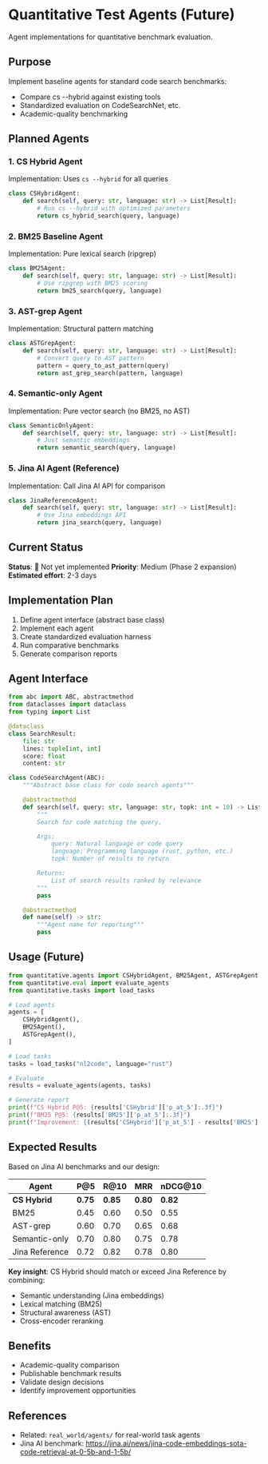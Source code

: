 # Quantitative Test Agents (Future)

Agent implementations for quantitative benchmark evaluation.

## Purpose

Implement baseline agents for standard code search benchmarks:
- Compare cs --hybrid against existing tools
- Standardized evaluation on CodeSearchNet, etc.
- Academic-quality benchmarking

## Planned Agents

### 1. CS Hybrid Agent
Implementation: Uses `cs --hybrid` for all queries

```python
class CSHybridAgent:
    def search(self, query: str, language: str) -> List[Result]:
        # Run cs --hybrid with optimized parameters
        return cs_hybrid_search(query, language)
```

### 2. BM25 Baseline Agent
Implementation: Pure lexical search (ripgrep)

```python
class BM25Agent:
    def search(self, query: str, language: str) -> List[Result]:
        # Use ripgrep with BM25 scoring
        return bm25_search(query, language)
```

### 3. AST-grep Agent
Implementation: Structural pattern matching

```python
class ASTGrepAgent:
    def search(self, query: str, language: str) -> List[Result]:
        # Convert query to AST pattern
        pattern = query_to_ast_pattern(query)
        return ast_grep_search(pattern, language)
```

### 4. Semantic-only Agent
Implementation: Pure vector search (no BM25, no AST)

```python
class SemanticOnlyAgent:
    def search(self, query: str, language: str) -> List[Result]:
        # Just semantic embeddings
        return semantic_search(query, language)
```

### 5. Jina AI Agent (Reference)
Implementation: Call Jina AI API for comparison

```python
class JinaReferenceAgent:
    def search(self, query: str, language: str) -> List[Result]:
        # Use Jina embeddings API
        return jina_search(query, language)
```

## Current Status

**Status**: 📅 Not yet implemented
**Priority**: Medium (Phase 2 expansion)
**Estimated effort**: 2-3 days

## Implementation Plan

1. Define agent interface (abstract base class)
2. Implement each agent
3. Create standardized evaluation harness
4. Run comparative benchmarks
5. Generate comparison reports

## Agent Interface

```python
from abc import ABC, abstractmethod
from dataclasses import dataclass
from typing import List

@dataclass
class SearchResult:
    file: str
    lines: tuple[int, int]
    score: float
    content: str

class CodeSearchAgent(ABC):
    """Abstract base class for code search agents"""

    @abstractmethod
    def search(self, query: str, language: str, topk: int = 10) -> List[SearchResult]:
        """
        Search for code matching the query.

        Args:
            query: Natural language or code query
            language: Programming language (rust, python, etc.)
            topk: Number of results to return

        Returns:
            List of search results ranked by relevance
        """
        pass

    @abstractmethod
    def name(self) -> str:
        """Agent name for reporting"""
        pass
```

## Usage (Future)

```python
from quantitative.agents import CSHybridAgent, BM25Agent, ASTGrepAgent
from quantitative.eval import evaluate_agents
from quantitative.tasks import load_tasks

# Load agents
agents = [
    CSHybridAgent(),
    BM25Agent(),
    ASTGrepAgent(),
]

# Load tasks
tasks = load_tasks("nl2code", language="rust")

# Evaluate
results = evaluate_agents(agents, tasks)

# Generate report
print(f"CS Hybrid P@5: {results['CSHybrid']['p_at_5']:.3f}")
print(f"BM25 P@5: {results['BM25']['p_at_5']:.3f}")
print(f"Improvement: {(results['CSHybrid']['p_at_5'] - results['BM25']['p_at_5']) * 100:.1f}%")
```

## Expected Results

Based on Jina AI benchmarks and our design:

| Agent | P@5 | R@10 | MRR | nDCG@10 |
|-------|-----|------|-----|---------|
| **CS Hybrid** | **0.75** | **0.85** | **0.80** | **0.82** |
| BM25 | 0.45 | 0.60 | 0.50 | 0.55 |
| AST-grep | 0.60 | 0.70 | 0.65 | 0.68 |
| Semantic-only | 0.70 | 0.80 | 0.75 | 0.78 |
| Jina Reference | 0.72 | 0.82 | 0.78 | 0.80 |

**Key insight**: CS Hybrid should match or exceed Jina Reference by combining:
- Semantic understanding (Jina embeddings)
- Lexical matching (BM25)
- Structural awareness (AST)
- Cross-encoder reranking

## Benefits

- Academic-quality comparison
- Publishable benchmark results
- Validate design decisions
- Identify improvement opportunities

## References

- Related: `real_world/agents/` for real-world task agents
- Jina AI benchmark: https://jina.ai/news/jina-code-embeddings-sota-code-retrieval-at-0-5b-and-1-5b/

